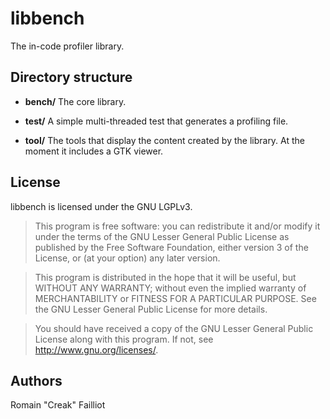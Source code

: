 libbench
========

The in-code profiler library.

Directory structure
-------------------

* **bench/**
  The core library.

* **test/**
  A simple multi-threaded test that generates a profiling file.

* **tool/**
  The tools that display the content created by the library.
  At the moment it includes a GTK viewer.

License
-------

libbench is licensed under the GNU LGPLv3.

> This program is free software: you can redistribute it and/or modify it
> under the terms of the GNU Lesser General Public License as published by
> the Free Software Foundation, either version 3 of the License, or
> (at your option) any later version.

> This program is distributed in the hope that it will be useful,
> but WITHOUT ANY WARRANTY; without even the implied warranty of
> MERCHANTABILITY or FITNESS FOR A PARTICULAR PURPOSE. See the
> GNU Lesser General Public License for more details.

> You should have received a copy of the GNU Lesser General Public License
> along with this program. If not, see <http://www.gnu.org/licenses/>.

Authors
-------

Romain "Creak" Failliot
